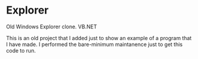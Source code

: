 # Explorer
Old  Windows Explorer clone. VB.NET

This is an old project that I added just to show an example of a program that I have made.
I performed the bare-minimum maintanence just to get this code to run.
